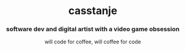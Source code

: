 <h1 align="center">
  casstanje
</h1>
<h3 align="center">
  software dev and digital artist with a video game obsession
</h3>
<p align="center">
  will code for coffee, will coffee for code
</p>
